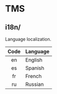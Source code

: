 # TMS

## i18n/

Language localization.

| Code | Language |
| :--: | :-- |
| en | English |
| es | Spanish |
| fr | French |
| ru | Russian |